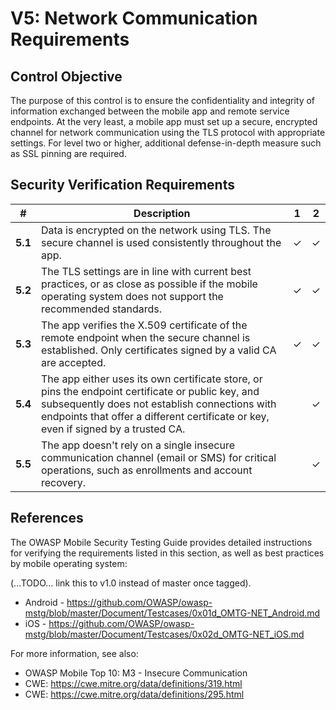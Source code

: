 # V5: Network Communication Requirements

## Control Objective

The purpose of this control is to ensure the confidentiality and integrity of information exchanged between the mobile app and remote service endpoints. At the very least, a mobile app must set up a secure, encrypted channel for network communication using the TLS protocol with appropriate settings. For level two or higher, additional defense-in-depth measure such as SSL pinning are required.

## Security Verification Requirements

| # | Description | 1 | 2 |
| --- | --- | --- | --- |
| **5.1** | Data is encrypted on the network using TLS. The secure channel is used consistently throughout the app. | ✓ | ✓ |
| **5.2** | The TLS settings are in line with current best practices, or as close as possible if the mobile operating system does not support the recommended standards. | ✓ | ✓ |
| **5.3** | The app verifies the X.509 certificate of the remote endpoint when the secure channel is established. Only certificates signed by a valid CA are accepted. | ✓ | ✓ |
| **5.4** | The app either uses its own certificate store, or pins the endpoint certificate or public key, and subsequently does not establish connections with endpoints that offer a different certificate or key, even if signed by a trusted CA. |   | ✓ |
| **5.5** | The app doesn't rely on a single insecure communication channel (email or SMS) for critical operations, such as enrollments and account recovery. |  | ✓ |

## References

The OWASP Mobile Security Testing Guide provides detailed instructions for verifying the requirements listed in this section, as well as best practices by mobile operating system:

(...TODO... link this to v1.0 instead of master once tagged).

- Android - https://github.com/OWASP/owasp-mstg/blob/master/Document/Testcases/0x01d_OMTG-NET_Android.md
- iOS - https://github.com/OWASP/owasp-mstg/blob/master/Document/Testcases/0x02d_OMTG-NET_iOS.md

For more information, see also:

- OWASP Mobile Top 10:  M3 - Insecure Communication
- CWE: https://cwe.mitre.org/data/definitions/319.html
- CWE: https://cwe.mitre.org/data/definitions/295.html
